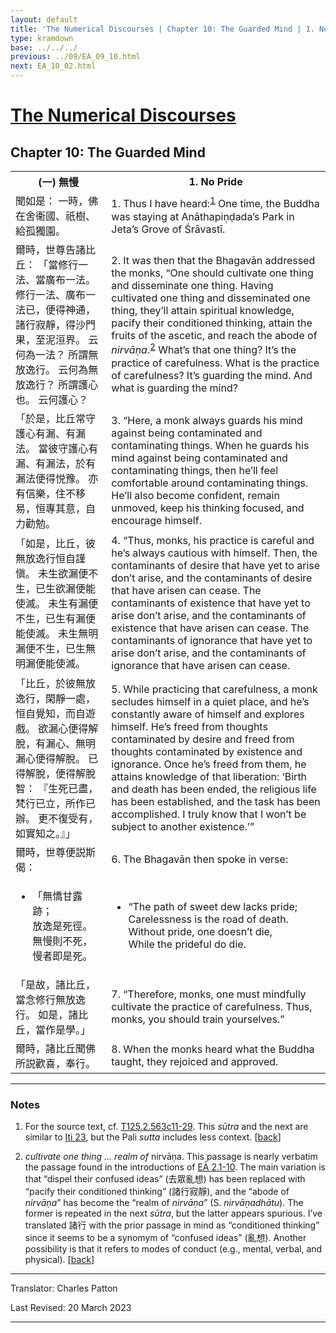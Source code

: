 ```yaml
---
layout: default
title: 'The Numerical Discourses | Chapter 10: The Guarded Mind | 1. No Pride'
type: kramdown
base: ../../../
previous: ../09/EA_09_10.html
next: EA_10_02.html
---
```


<h1><a href='../index.html'>The Numerical Discourses</a></h1>
<h2>Chapter 10: The Guarded Mind</h2>

<table class="trans">
  <th class='ch'>(一) 無慢</th>
  <th class='en'>1. No Pride</th>
  <tr>
    <td class='ch' title='T125.2.563c11'>聞如是： 一時，佛在舍衞國、祇樹、給孤獨園。</td>
    <td id='p1'>1. Thus I have heard:<sup id="ref1"><a href="#n1">1</a></sup> One time, the Buddha was staying at Anāthapiṇḍada’s Park in Jeta’s Grove of Śrāvastī.</td>
  </tr>
  <tr>
    <td class='ch' title='T125.2.563c12'>爾時，世尊告諸比丘： 「當修行一法、當廣布一法。 修行一法、廣布一法已，便得神通，諸行寂靜，得沙門果，至泥洹界。 云何為一法？ 所謂無放逸行。 云何為無放逸行？ 所謂護心也。 云何護心？</td>
    <td id='p2'>2. It was then that the Bhagavān addressed the monks, “One should cultivate one thing and disseminate one thing. Having cultivated one thing and disseminated one thing, they’ll attain spiritual knowledge, pacify their conditioned thinking, attain the fruits of the ascetic, and reach the abode of <em>nirvāṇa</em>.<sup id="ref2"><a href="#n2">2</a></sup> What’s that one thing? It’s the practice of carefulness. What is the practice of carefulness? It’s guarding the mind. And what is guarding the mind?</td>
  </tr>
  <tr>
    <td class='ch' title='T125.2.563c16'>「於是，比丘常守護心有漏、有漏法。 當彼守護心有漏、有漏法，於有漏法便得悦豫。 亦有信樂，住不移易，恒專其意，自力勸勉。</td>
    <td id='p3'>3. “Here, a monk always guards his mind against being contaminated and contaminating things. When he guards his mind against being contaminated and contaminating things, then he’ll feel comfortable around contaminating things. He’ll also become confident, remain unmoved, keep his thinking focused, and encourage himself.</td>
  </tr>
  <tr>
    <td class='ch' title='T125.2.563c19'>「如是，比丘，彼無放逸行恒自謹愼。 未生欲漏便不生，已生欲漏便能使滅。 未生有漏便不生，已生有漏便能使滅。 未生無明漏便不生，已生無明漏便能使滅。</td>
    <td id='p4'>4. “Thus, monks, his practice is careful and he’s always cautious with himself. Then, the contaminants of desire that have yet to arise don’t arise, and the contaminants of desire that have arisen can cease. The contaminants of existence that have yet to arise don’t arise, and the contaminants of existence that have arisen can cease. The contaminants of ignorance that have yet to arise don’t arise, and the contaminants of ignorance that have arisen can cease.</td>
  </tr>
  <tr>
    <td class='ch' title='T125.2.563c23'>「比丘，於彼無放逸行，閑靜一處，恒自覺知，而自遊戲。 欲漏心便得解脫，有漏心、無明漏心便得解脫。 已得解脫，便得解脫智： 『生死已盡，梵行已立，所作已辦。 更不復受有，如實知之。』」</td>
    <td id='p5'>5. While practicing that carefulness, a monk secludes himself in a quiet place, and he’s constantly aware of himself and explores himself. He’s freed from thoughts contaminated by desire and freed from thoughts contaminated by existence and ignorance. Once he’s freed from them, he attains knowledge of that liberation: ‘Birth and death has been ended, the religious life has been established, and the task has been accomplished. I truly know that I won’t be subject to another existence.’”</td>
  </tr>
  <tr>
    <td class='ch' title='T125.2.563c27'>爾時，世尊便説斯偈：</td>
    <td id='p6'>6. The Bhagavān then spoke in verse:</td>
  </tr>
<tr>
  <td title='T125.2.563c28'><ul class='verse'>
    <li class='ch'>「無憍甘露跡；<br/>
    放逸是死徑。<br/>
    無慢則不死，<br/>
    慢者即是死。</li>
  </ul></td>
  <td><ul class='verse'>
    <li>“The path of sweet dew lacks pride;<br/>
    Carelessness is the road of death.<br/>
    Without pride, one doesn’t die,<br/>
    While the prideful do die.</li>
  </ul></td>
</tr>
  <tr>
    <td class='ch' title='T125.2.564a1'>「是故，諸比丘，當念修行無放逸行。 如是，諸比丘，當作是學。」</td>
    <td id='p7'>7. “Therefore, monks, one must mindfully cultivate the practice of carefulness. Thus, monks, you should train yourselves.”</td>
  </tr>
  <tr>
    <td class='ch' title='T125.2.564a2'>爾時，諸比丘聞佛所説歡喜，奉行。</td>
    <td id='p8'>8. When the monks heard what the Buddha taught, they rejoiced and approved.</td>
  </tr>
</table>

<hr/>

<h3 id="notes">Notes</h3>

<ol class="notes-list">
<li id="n1"><p>For the source text, cf. <a href="https://cbetaonline.dila.edu.tw/zh/T02n0125_p0563c11" target="_blank">T125.2.563c11-29</a>. This <em>sūtra</em> and the next are similar to <a href="https://www.suttacentral.net/iti23" target="_blank">Iti 23</a>, but the Pali <em>sutta</em> includes less context. [<a href="#ref1">back</a>]</p></li>
<li id="n2"><p><em>cultivate one thing … realm of</em> nirvāṇa. This passage is nearly verbatim the passage found in the introductions of <a href="../02/EA_02_01.html" target="_blank">EĀ 2.1-10</a>. The main variation is that “dispel their confused ideas” (去眾亂想) has been replaced with “pacify their conditioned thinking” (諸行寂靜), and the “abode of <em>nirvāṇa</em>” has become the “realm of <em>nirvāṇa</em>” (S. <em>nirvāṇadhātu</em>). The former is repeated in the next <em>sūtra</em>, but the latter appears spurious. I’ve translated 諸行 with the prior passage in mind as “conditioned thinking” since it seems to be a synomym of “confused ideas” (亂想). Another possibility is that it refers to modes of conduct (e.g., mental, verbal, and physical). [<a href="#ref2">back</a>]</p></li>
</ol>
<hr/>

<p class="translator">Translator: Charles Patton</p>
<p class='revised'>Last Revised: 20 March 2023</p>

<hr/>